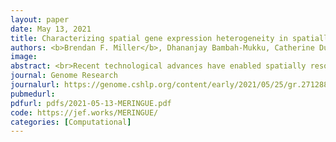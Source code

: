 ```yaml
---
layout: paper
date: May 13, 2021
title: Characterizing spatial gene expression heterogeneity in spatially resolved single-cell transcriptomics data with nonuniform cellular densities
authors: <b>Brendan F. Miller</b>, Dhananjay Bambah-Mukku, Catherine Dulac, Xiaowei Zhuang, Jean Fan
image:
abstract: <br>Recent technological advances have enabled spatially resolved measurements of expression profiles for hundreds to thousands of genes in fixed tissues at single-cell resolution. However, scalable computational analysis methods able to take into consideration the inherent 3D spatial organization of cell types and nonuniform cellular densities within tissues are still lacking. To address this, we developed MERINGUE, a computational framework based on spatial auto-correlation and cross-correlation analysis to identify genes with spatially heterogeneous expression patterns, infer putative cell-cell communication, and perform spatially informed cell clustering in 2D and 3D in a density-agnostic manner using spatially resolved transcriptomics data. We applied MERINGUE to a variety of spatially resolved transcriptomics datasets including multiplexed error-robust fluorescence in situ hybridization (MERFISH), spatial transcriptomics, Slide-Seq, and aligned in situ hybridization (ISH) data. We anticipate that such statistical analysis of spatially resolved transcriptomics data will facilitate our understanding of the interplay between cell state and spatial organization in tissue development and disease.
journal: Genome Research
journalurl: https://genome.cshlp.org/content/early/2021/05/25/gr.271288.120
pubmedurl:
pdfurl: pdfs/2021-05-13-MERINGUE.pdf
code: https://jef.works/MERINGUE/
categories: [Computational]
---
```

